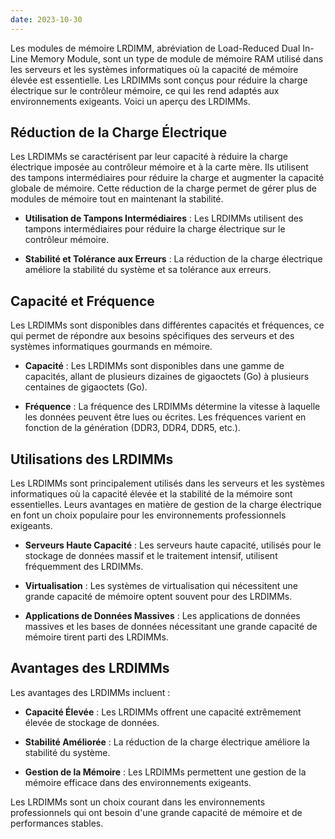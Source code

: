 ```yaml
---
date: 2023-10-30
---
```


Les modules de mémoire LRDIMM, abréviation de Load-Reduced Dual In-Line Memory Module, sont un type de module de mémoire RAM utilisé dans les serveurs et les systèmes informatiques où la capacité de mémoire élevée est essentielle. Les LRDIMMs sont conçus pour réduire la charge électrique sur le contrôleur mémoire, ce qui les rend adaptés aux environnements exigeants. Voici un aperçu des LRDIMMs.

## Réduction de la Charge Électrique

Les LRDIMMs se caractérisent par leur capacité à réduire la charge électrique imposée au contrôleur mémoire et à la carte mère. Ils utilisent des tampons intermédiaires pour réduire la charge et augmenter la capacité globale de mémoire. Cette réduction de la charge permet de gérer plus de modules de mémoire tout en maintenant la stabilité.

- **Utilisation de Tampons Intermédiaires** : Les LRDIMMs utilisent des tampons intermédiaires pour réduire la charge électrique sur le contrôleur mémoire.

- **Stabilité et Tolérance aux Erreurs** : La réduction de la charge électrique améliore la stabilité du système et sa tolérance aux erreurs.

## Capacité et Fréquence

Les LRDIMMs sont disponibles dans différentes capacités et fréquences, ce qui permet de répondre aux besoins spécifiques des serveurs et des systèmes informatiques gourmands en mémoire.

- **Capacité** : Les LRDIMMs sont disponibles dans une gamme de capacités, allant de plusieurs dizaines de gigaoctets (Go) à plusieurs centaines de gigaoctets (Go).

- **Fréquence** : La fréquence des LRDIMMs détermine la vitesse à laquelle les données peuvent être lues ou écrites. Les fréquences varient en fonction de la génération (DDR3, DDR4, DDR5, etc.).

## Utilisations des LRDIMMs

Les LRDIMMs sont principalement utilisés dans les serveurs et les systèmes informatiques où la capacité élevée et la stabilité de la mémoire sont essentielles. Leurs avantages en matière de gestion de la charge électrique en font un choix populaire pour les environnements professionnels exigeants.

- **Serveurs Haute Capacité** : Les serveurs haute capacité, utilisés pour le stockage de données massif et le traitement intensif, utilisent fréquemment des LRDIMMs.

- **Virtualisation** : Les systèmes de virtualisation qui nécessitent une grande capacité de mémoire optent souvent pour des LRDIMMs.

- **Applications de Données Massives** : Les applications de données massives et les bases de données nécessitant une grande capacité de mémoire tirent parti des LRDIMMs.

## Avantages des LRDIMMs

Les avantages des LRDIMMs incluent :

- **Capacité Élevée** : Les LRDIMMs offrent une capacité extrêmement élevée de stockage de données.

- **Stabilité Améliorée** : La réduction de la charge électrique améliore la stabilité du système.

- **Gestion de la Mémoire** : Les LRDIMMs permettent une gestion de la mémoire efficace dans des environnements exigeants.

Les LRDIMMs sont un choix courant dans les environnements professionnels qui ont besoin d'une grande capacité de mémoire et de performances stables.

